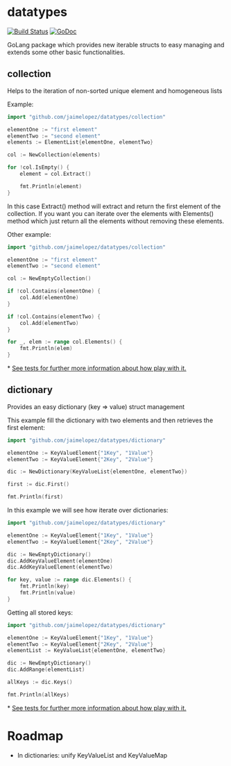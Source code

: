 # datatypes
[![Build Status](https://travis-ci.org/jaimelopez/datatypes.svg "Travis CI status")](https://travis-ci.org/jaimelopez/datatypes)
[![GoDoc](https://godoc.org/github.com/jaimelopez/datatypes?status.svg)](https://godoc.org/github.com/jaimelopez/datatypes)

GoLang package which provides new iterable structs to easy managing and extends some other basic functionalities.

## collection
Helps to the iteration of non-sorted unique element and homogeneous lists 

Example:

```go
import "github.com/jaimelopez/datatypes/collection"

elementOne := "first element"
elementTwo := "second element"
elements := ElementList{elementOne, elementTwo}

col := NewCollection(elements)

for !col.IsEmpty() {
    element = col.Extract()

    fmt.Println(element)
}
```

In this case Extract() method will extract and return the first element of the collection. If you want you can iterate over the elements with Elements() method which just return all the elements without removing these elements.

Other example:

```go
import "github.com/jaimelopez/datatypes/collection"

elementOne := "first element"
elementTwo := "second element"

col := NewEmptyCollection()

if !col.Contains(elementOne) {
    col.Add(elementOne)
}

if !col.Contains(elementTwo) {
    col.Add(elementTwo)
}

for _, elem := range col.Elements() {
    fmt.Println(elem)
}
```

\* [See tests for further more information about how play with it.](/collection/collection_test.go)


## dictionary
Provides an easy dictionary (key => value) struct management

This example fill the dictionary with two elements and then retrieves the first element:

```go
import "github.com/jaimelopez/datatypes/dictionary"

elementOne := KeyValueElement{"1Key", "1Value"}
elementTwo := KeyValueElement{"2Key", "2Value"}

dic := NewDictionary(KeyValueList{elementOne, elementTwo})

first := dic.First()

fmt.Println(first)
```

In this example we will see how iterate over dictionaries:

```go
import "github.com/jaimelopez/datatypes/dictionary"

elementOne := KeyValueElement{"1Key", "1Value"}
elementTwo := KeyValueElement{"2Key", "2Value"}

dic := NewEmptyDictionary()
dic.AddKeyValueElement(elementOne)
dic.AddKeyValueElement(elementTwo)

for key, value := range dic.Elements() {
    fmt.Println(key)
    fmt.Println(value)
}
```

Getting all stored keys:

```go
import "github.com/jaimelopez/datatypes/dictionary"

elementOne := KeyValueElement{"1Key", "1Value"}
elementTwo := KeyValueElement{"2Key", "2Value"}
elementList := KeyValueList{elementOne, elementTwo}

dic := NewEmptyDictionary()
dic.AddRange(elementList)

allKeys := dic.Keys()

fmt.Println(allKeys)

```

\* [See tests for further more information about how play with it.](/dictionary/dictionary_test.go)

# Roadmap
 - In dictionaries: unify KeyValueList and KeyValueMap 